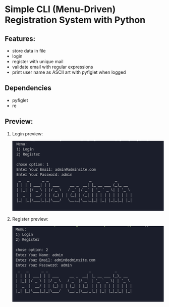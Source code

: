# Simple CLI (Menu-Driven) Registration System with Python

## Features:

- store data in file
- login
- register with unique mail
- validate email with regular expressions
- print user name as ASCII art with pyfiglet when logged

## Dependencies

- pyfiglet
- re

## Preview:

1. Login preview:

   ![login preview](./login-preview.png)

2. Register preview:

   ![register preview](./register-preview.png)

